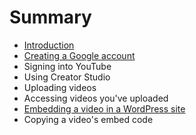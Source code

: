 # Summary

* [Introduction](README.md)
* [Creating a Google account](creating-a-google-account.md)
* Signing into YouTube
* Using Creator Studio
* Uploading videos
* Accessing videos you've uploaded
* [Embedding a video in a WordPress site](embedding-a-video-in-wordpress.md)
* Copying a video's embed code

